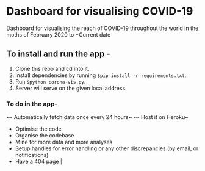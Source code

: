 # Dashboard for visualising COVID-19
Dashboard for visualising the reach of COVID-19 throughout the world in the moths of February 2020 to *Current date

## To install and run the app -
1. Clone this repo and cd into it.
2. Install dependencies by running `$pip install -r requirements.txt`.
3. Run `$python corona-vis.py`.
4. Server will serve on the given local address.

### To do in the app-
~- Automatically fetch data once every 24 hours~
~- Host it on Heroku~
- Optimise the code
- Organise the codebase
- Mine for more data and more analyses
- Setup handles for error handling or any other discrepancies (by email, or notifications)
- Have a 404 page |
